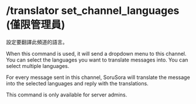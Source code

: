 # /translator set_channel_languages (僅限管理員)

設定要翻譯此頻道的語言。

When this command is used, it will send a dropdown menu to this channel. You can select the languages you want to translate messages into. You can select multiple languages.

For every message sent in this channel, SoruSora will translate the message into the selected languages and reply with the translations.

This command is only available for server admins.
